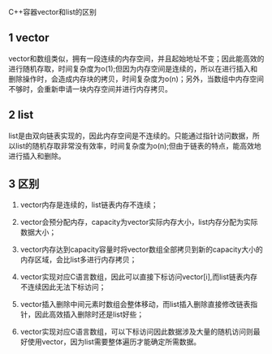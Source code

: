 C++容器vector和list的区别

## 1 vector

vector和数组类似，拥有一段连续的内存空间，并且起始地址不变；因此能高效的进行随机存取，时间复杂度为o(1);但因为内存空间是连续的，所以在进行插入和删除操作时，会造成内存块的拷贝，时间复杂度为o(n)；另外，当数组中内存空间不够时，会重新申请一块内存空间并进行内存拷贝。

## 2 list

list是由双向链表实现的，因此内存空间是不连续的。只能通过指针访问数据，所以list的随机存取非常没有效率，时间复杂度为o(n);但由于链表的特点，能高效地进行插入和删除。

## 3 区别

1. vector内存是连续的，list链表内存不连续；

2. vector会预分配内存，capacity为vector实际内存大小，list内存分配为实际数据大小；

3. vector内存达到capacity容量时将vector数组全部拷贝到新的capacity大小的内存区域，会比list多进行内存拷贝；

4. vector实现对应C语言数组，因此可以直接下标访问vector[i],而list链表内存不连续因此无法下标访问；

5. vector插入删除中间元素时数组会整体移动，而list插入删除直接修改链表指针，因此高效插入删除时还是list好些；

6. vector实现对应C语言数组，可以下标访问因此数据涉及大量的随机访问则最好使用vector，因为list需要整体遍历才能确定所需数据。